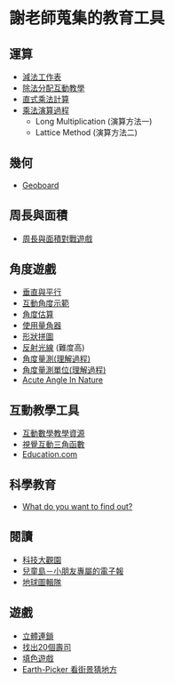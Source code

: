 # 謝老師蒐集的教育工具

## 運算
- [減法工作表](http://www.math-aids.com/Subtraction/)
- [除法分配互動教學](https://www.mathsisfun.com/numbers/division.html)
- [直式乘法計算](https://www.calculatorsoup.com/calculators/math/longmultiplication.php)
- [乘法演算過程](https://goo.gl/ovwQMU)
  * Long Multiplication (演算方法一)
  * Lattice Method (演算方法二)

## 幾何
- [Geoboard](https://www.mathlearningcenter.org/resources/apps/geoboard)

## 周長與面積
- [周長與面積對戰遊戲](http://www.mathplayground.com/area_blocks.html)

## 角度遊戲
- [垂直與平行](https://www.mathsisfun.com/perpendicular-parallel.html)
- [互動角度示範](https://www.mathsisfun.com/angles.html)
- [角度估算](http://www.mathplayground.com/alienangles.html)
- [使用量角器](https://www.mathplayground.com/measuringangles.html)
- [形狀拼圖](http://www.mathplayground.com/mobile/shapeinlay_fullscreen.htm) 
- [反射光線](http://www.mathplayground.com/logic_reflector/index.html) (難度高)
- [角度量測(理解過程)](https://en.wikipedia.org/wiki/Angle#Measuring_angles)
- [角度量測單位(理解過程)](https://en.wikipedia.org/wiki/Gradian)
- [Acute Angle In Nature](http://online-optiker.info/free/acute-angle-in-nature.asp)

## 互動教學工具
- [互動數學教學資源](http://www.visnos.com/demos/)
- [視覺互動三角函數](https://www.visualtrig.com/) 
- [Education.com](https://www.education.com/)

## 科學教育
- [What do you want to find out?](https://www.dkfindout.com/uk/)

## 閱讀
- [科技大觀園](https://scitechvista.nat.gov.tw/)
- [兒童島－小朋友專屬的電子報](http://paper.udn.com/event/kidland/)
- [地球圖輯隊](https://dq.yam.com/)

## 遊戲
- [立體連鎖](http://mypuzzle.org/interlocked)
- [找出20個壽司](http://armorgames.com/play/18083/cat-in-japan)
- [填色遊戲](http://www.hoodamath.com/games/floodfill.html)
- [Earth-Picker 看街景猜地方](http://www.earth-picker.com/)
